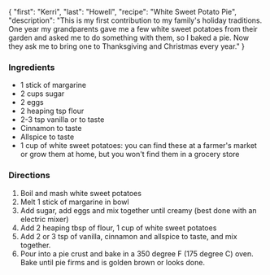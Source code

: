 {
    "first": "Kerri",
    "last": "Howell",
    "recipe": "White Sweet Potato Pie",
    "description": "This is my first contribution to my family's holiday traditions. One year my grandparents gave me a few white sweet potatoes from their garden and asked me to do something with them, so I baked a pie. Now they ask me to bring one to Thanksgiving and Christmas every year."
}

<div class="ingredients">
        <h3>Ingredients</h3>
        <ul>
<li>1 stick of margarine</li>
<li>2 cups sugar</li>
<li>2 eggs</li>
<li>2 heaping tsp flour</li>
<li>2-3 tsp vanilla or to taste</li>
<li>Cinnamon to taste</li>
<li>Allspice to taste</li>
<li>1 cup of white sweet potatoes: you can find these at a farmer's market or grow them at home, but you won't find them in a grocery store</li>
        </ul>
      </div>
      <div class="directions">
        <h3>Directions</h3>
        <ol>
<li>Boil and mash white sweet potatoes</li>
<li>Melt 1 stick of margarine in bowl</li>
<li>Add sugar, add eggs and mix together until creamy (best done with an electric mixer)</li>
<li>Add 2 heaping tbsp of flour, 1 cup of white sweet potatoes</li>
<li>Add 2 or 3 tsp of vanilla, cinnamon and allspice to taste, and mix together. </li>
<li>Pour into a pie crust and bake in a 350 degree F (175 degree C) oven. Bake until pie firms and is golden brown or looks done.</li>
        </ol>
      </div>
